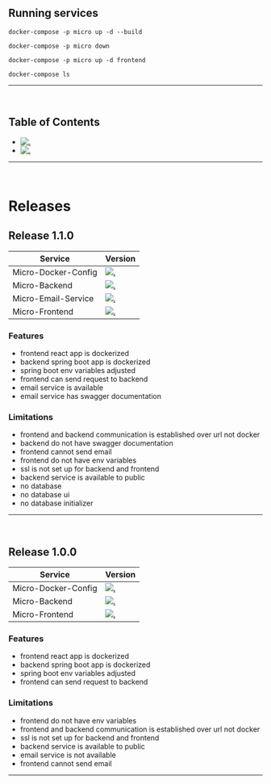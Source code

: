 ## Running services
```
docker-compose -p micro up -d --build

docker-compose -p micro down

docker-compose -p micro up -d frontend

docker-compose ls
```

<hr/> 
<br/>

## Table of Contents

- [![.](https://img.shields.io/badge/1.1.0-233838?style=flat&label=release&labelColor=470137&color=077521)](#release/1.1.0)
- [![.](https://img.shields.io/badge/1.0.0-233838?style=flat&label=release&labelColor=470137&color=077521)](#release/1.0.0)

<hr/> 
<br/>

# Releases

<h2 id="release/1.1.0">Release 1.1.0</h2> 

| Service               | Version                                                                                                                                                                           |
|-----------------------|-----------------------------------------------------------------------------------------------------------------------------------------------------------------------------------|
| Micro-Docker-Config   | [![.](https://img.shields.io/badge/1.1.0-233838?style=flat&label=release&labelColor=4A154B&color=233838)](https://github.com/ahmettoguz/Micro-Docker-Config/tree/release/1.1.0)   |
| Micro-Backend         | [![.](https://img.shields.io/badge/1.1.0-233838?style=flat&label=release&labelColor=4A154B&color=233838)](https://github.com/ahmettoguz/Micro-Backend/tree/release/1.0.0)         |
| Micro-Email-Service   | [![.](https://img.shields.io/badge/1.1.0-233838?style=flat&label=release&labelColor=4A154B&color=233838)](https://github.com/ahmettoguz/Micro-Email-Service/tree/release/1.0.0)   |
| Micro-Frontend        | [![.](https://img.shields.io/badge/1.1.0-233838?style=flat&label=release&labelColor=4A154B&color=233838)](https://github.com/ahmettoguz/Micro-Frontend/tree/release/1.0.0)        |

### Features

+ frontend react app is dockerized
+ backend spring boot app is dockerized
+ spring boot env variables adjusted
+ frontend can send request to backend
+ email service is available
+ email service has swagger documentation

### Limitations

- frontend and backend communication is established over url not docker
- backend do not have swagger documentation
- frontend cannot send email
- frontend do not have env variables
- ssl is not set up for backend and frontend
- backend service is available to public
- no database
- no database ui
- no database initializer

<hr/> 
<br/>

<h2 id="release/1.0.0">Release 1.0.0</h2> 

| Service               | Version                                                                                                                                                                           |
|-----------------------|-----------------------------------------------------------------------------------------------------------------------------------------------------------------------------------|
| Micro-Docker-Config   | [![.](https://img.shields.io/badge/1.1.0-233838?style=flat&label=release&labelColor=4A154B&color=233838)](https://github.com/ahmettoguz/Micro-Docker-Config/tree/release/1.0.0)   |
| Micro-Backend         | [![.](https://img.shields.io/badge/1.1.0-233838?style=flat&label=release&labelColor=4A154B&color=233838)](https://github.com/ahmettoguz/Micro-Backend/tree/release/1.0.0)         |
| Micro-Frontend        | [![.](https://img.shields.io/badge/1.1.0-233838?style=flat&label=release&labelColor=4A154B&color=233838)](https://github.com/ahmettoguz/Micro-Frontend/tree/release/1.0.0)        |

### Features

+ frontend react app is dockerized
+ backend spring boot app is dockerized
+ spring boot env variables adjusted
+ frontend can send request to backend

### Limitations

- frontend do not have env variables
- frontend and backend communication is established over url not docker
- ssl is not set up for backend and frontend
- backend service is available to public
- email service is not available
- frontend cannot send email

<hr/> 
<br/>
